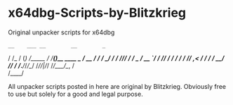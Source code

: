 # x64dbg-Scripts-by-Blitzkrieg
Original unpacker scripts for x64dbg


    __    ___ __        __        _           
   / /_  / (_) /_____  / /_______(_)__  ____ _
  / __ \/ / / __/_  / / //_/ ___/ / _ \/ __ `/
 / /_/ / / / /_  / /_/ ,< / /  / /  __/ /_/ / 
/_.___/_/_/\__/ /___/_/|_/_/  /_/\___/\__, /  
                                     /____/   


All unpacker scripts posted in here are original by Blitzkrieg.
Obviously free to use but solely for a good and legal purpose.
